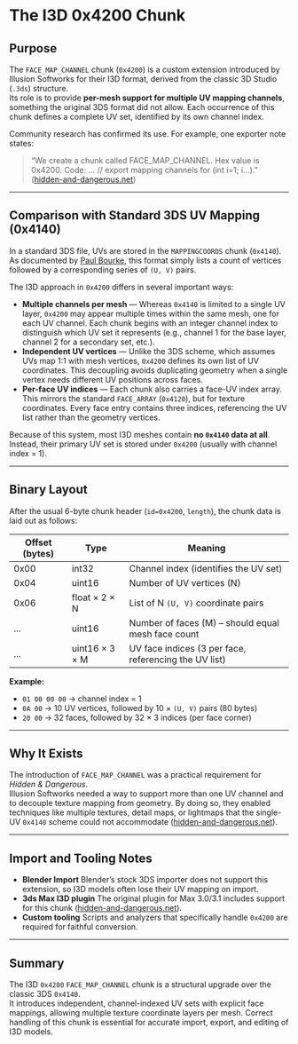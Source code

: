 # The I3D 0x4200 Chunk

## Purpose

The `FACE_MAP_CHANNEL` chunk (`0x4200`) is a custom extension introduced by Illusion Softworks for their I3D format, derived from the classic 3D Studio (`.3ds`) structure.  
Its role is to provide **per-mesh support for multiple UV mapping channels**, something the original 3DS format did not allow. Each occurrence of this chunk defines a complete UV set, identified by its own channel index.

Community research has confirmed its use. For example, one exporter note states:  
> “We create a chunk called FACE_MAP_CHANNEL. Hex value is 0x4200. Code: … // export mapping channels for (int i=1; i…).”  
([hidden-and-dangerous.net](https://hidden-and-dangerous.net/board/viewtopic.php?t=43851))

---

## Comparison with Standard 3DS UV Mapping (0x4140)

In a standard 3DS file, UVs are stored in the `MAPPINGCOORDS` chunk (`0x4140`). As documented by [Paul Bourke](http://paulbourke.net/dataformats/3ds/), this format simply lists a count of vertices followed by a corresponding series of `(U, V)` pairs.  

The I3D approach in `0x4200` differs in several important ways:

- **Multiple channels per mesh** — Whereas `0x4140` is limited to a single UV layer, `0x4200` may appear multiple times within the same mesh, one for each UV channel. Each chunk begins with an integer channel index to distinguish which UV set it represents (e.g., channel 1 for the base layer, channel 2 for a secondary set, etc.).
- **Independent UV vertices** — Unlike the 3DS scheme, which assumes UVs map 1:1 with mesh vertices, `0x4200` defines its own list of UV coordinates. This decoupling avoids duplicating geometry when a single vertex needs different UV positions across faces.
- **Per-face UV indices** — Each chunk also carries a face-UV index array. This mirrors the standard `FACE_ARRAY` (`0x4120`), but for texture coordinates. Every face entry contains three indices, referencing the UV list rather than the geometry vertices.

Because of this system, most I3D meshes contain **no `0x4140` data at all**. Instead, their primary UV set is stored under `0x4200` (usually with channel index = 1).

---

## Binary Layout

After the usual 6-byte chunk header (`id=0x4200`, `length`), the chunk data is laid out as follows:

| Offset (bytes) | Type            | Meaning |
| -------------- | --------------- | ------- |
| 0x00           | int32           | Channel index (identifies the UV set) |
| 0x04           | uint16          | Number of UV vertices (N) |
| 0x06           | float × 2 × N   | List of N `(U, V)` coordinate pairs |
| ...            | uint16          | Number of faces (M) – should equal mesh face count |
| ...            | uint16 × 3 × M  | UV face indices (3 per face, referencing the UV list) |

**Example:**  
- `01 00 00 00` → channel index = 1  
- `0A 00` → 10 UV vertices, followed by 10 × `(U, V)` pairs (80 bytes)  
- `20 00` → 32 faces, followed by 32 × 3 indices (per face corner)

---

## Why It Exists

The introduction of `FACE_MAP_CHANNEL` was a practical requirement for *Hidden & Dangerous*.  
Illusion Softworks needed a way to support more than one UV channel and to decouple texture mapping from geometry. By doing so, they enabled techniques like multiple textures, detail maps, or lightmaps that the single-UV `0x4140` scheme could not accommodate ([hidden-and-dangerous.net](https://hidden-and-dangerous.net/board/viewtopic.php?t=43851)).

---

## Import and Tooling Notes

- **Blender Import** Blender’s stock 3DS importer does not support this extension, so I3D models often lose their UV mapping on import.  
- **3ds Max I3D plugin** The original plugin for Max 3.0/3.1 includes support for this chunk ([hidden-and-dangerous.net](https://hidden-and-dangerous.net/board/viewtopic.php?p=15301#p15301)).  
- **Custom tooling** Scripts and analyzers that specifically handle `0x4200` are required for faithful conversion.

---

## Summary

The I3D `0x4200` `FACE_MAP_CHANNEL` chunk is a structural upgrade over the classic 3DS `0x4140`.  
It introduces independent, channel-indexed UV sets with explicit face mappings, allowing multiple texture coordinate layers per mesh. Correct handling of this chunk is essential for accurate import, export, and editing of I3D models.

